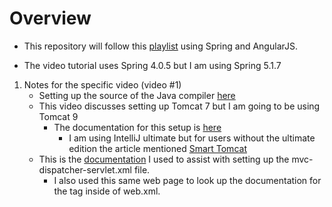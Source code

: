 # Overview

- This repository will follow this [playlist](https://www.youtube.com/playlist?list=PL4gCdGOq-cxJrbRMWjrIvGhYqQO1tvYyX) using Spring and AngularJS.

- The video tutorial uses Spring 4.0.5 but I am using Spring 5.1.7

1. Notes for the specific video (video #1)
    - Setting up the source of the Java compiler [here](https://maven.apache.org/plugins/maven-compiler-plugin/examples/set-compiler-source-and-target.html)  
    - This video discusses setting up Tomcat 7 but I am going to be using Tomcat 9
        - The documentation for this setup is [here](https://www.mkyong.com/intellij/intellij-idea-run-debug-web-application-on-tomcat/)
            - I am using IntelliJ ultimate but for users without the ultimate edition the article mentioned [Smart Tomcat](https://plugins.jetbrains.com/plugin/9492-smart-tomcat) 
    - This is the [documentation](https://docs.spring.io/spring/docs/5.0.0.M5/spring-framework-reference/htmlsingle/#mvc-config-conversion) 
    I used to assist with setting up the mvc-dispatcher-servlet.xml file.
        - I also used this same web page to look up the documentation for the <web-app> tag inside of web.xml.
